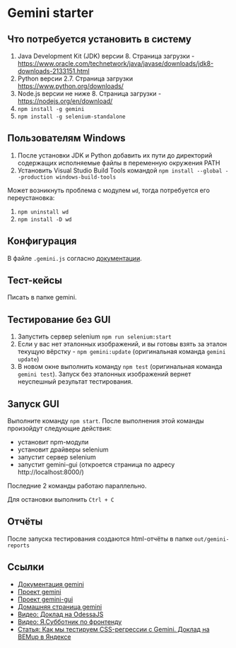 # Gemini starter

## Что потребуется установить в систему

1. Java Development Kit (JDK) версии 8.
Страница загрузки - https://www.oracle.com/technetwork/java/javase/downloads/jdk8-downloads-2133151.html
2. Python версии 2.7.
Страница загрузки https://www.python.org/downloads/
3. Node.js версии не ниже 8.
Страница загрузки - https://nodejs.org/en/download/
4. `npm install -g gemini`
5. `npm install -g selenium-standalone`

## Пользователям Windows 
1. После установки JDK и Python добавить их пути до директорий содержащих исполняемые файлы в переменную окружения PATH
2. Установить Visual Studio Build Tools командой `npm install --global --production windows-build-tools `

Может возникнуть проблема с модулем `wd`, тогда потребуется его переустановка:
1. `npm uninstall wd`
2. `npm install -D wd`

## Конфигурация
В файле `.gemini.js` согласно [документации](https://gemini-testing.github.io/).

## Тест-кейсы
Писать в папке gemini.

## Тестирование без GUI
1. Запустить сервер selenium `npm run selenium:start`
2. Если у вас нет эталонных изображений, и вы готовы взять за эталон текущую вёрстку - `npm gemini:update` 
(оригинальная команда `gemini update`) 
3. В новом окне выполнить команду `npm test` (оригинальная команда `gemini test`). Запуск без эталонных изображений
вернет неуспешный результат тестирования.

## Запуск GUI

Выполните команду `npm start`.
После выполнения этой команды произойдут следующие действия:
- установит npm-модули
- установит драйверы selenium
- запустит сервер selenium
- запустит gemini-gui (откроется страница по адресу http://localhost:8000/)

Последние 2 команды работаю параллельно.

Для остановки выполнить `Ctrl + C`

## Отчёты
После запуска тестирования создаются html-отчёты в папке `out/gemini-reports`

## Ссылки

- [Документация gemini](https://gemini-testing.github.io/)
- [Проект gemini](https://github.com/gemini-testing/gemini)
- [Проект gemini-gui](https://github.com/gemini-testing/gemini-gui)
- [Домашняя страница gemini](https://tech.yandex.ru/gemini/)
- [Видео: Доклад на OdessaJS](https://www.youtube.com/watch?v=k0RDoEBqeU8)
- [Видео: Я.Субботник по фронтенду](https://www.youtube.com/watch?v=lfashGLaPpg)
- [Статья: Как мы тестируем CSS-регрессии с Gemini. Доклад на BEMup в Яндексе](https://habrahabr.ru/company/yandex/blog/238323/)

